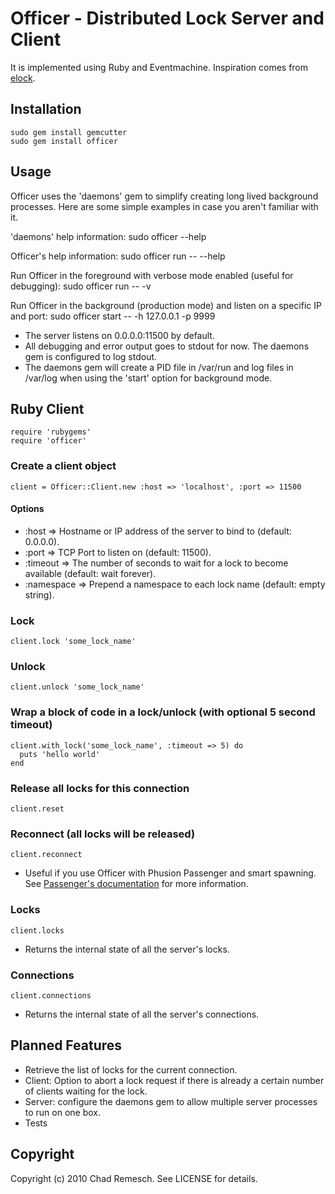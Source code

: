 # Officer - Distributed Lock Server and Client

It is implemented using Ruby and Eventmachine. Inspiration comes from [elock](http://github.com/dustin/elock).

## Installation

    sudo gem install gemcutter
    sudo gem install officer

## Usage

Officer uses the 'daemons' gem to simplify creating long lived background processes.
Here are some simple examples in case you aren't familiar with it.

'daemons' help information:
    sudo officer --help

Officer's help information:
    sudo officer run -- --help

Run Officer in the foreground with verbose mode enabled (useful for debugging):
    sudo officer run -- -v

Run Officer in the background (production mode) and listen on a specific IP and port:
    sudo officer start -- -h 127.0.0.1 -p 9999

- The server listens on 0.0.0.0:11500 by default.
- All debugging and error output goes to stdout for now.  The daemons gem is configured to log stdout.
- The daemons gem will create a PID file in /var/run and log files in /var/log when using the 'start' option for background mode.

## Ruby Client

    require 'rubygems'
    require 'officer'

### Create a client object

    client = Officer::Client.new :host => 'localhost', :port => 11500

#### Options

- :host => Hostname or IP address of the server to bind to (default: 0.0.0.0).
- :port => TCP Port to listen on (default: 11500).
- :timeout => The number of seconds to wait for a lock to become available (default: wait forever).
- :namespace => Prepend a namespace to each lock name (default: empty string).

### Lock

    client.lock 'some_lock_name'

### Unlock

    client.unlock 'some_lock_name'

### Wrap a block of code in a lock/unlock (with optional 5 second timeout)

    client.with_lock('some_lock_name', :timeout => 5) do
      puts 'hello world'
    end

### Release all locks for this connection

    client.reset

### Reconnect (all locks will be released)

    client.reconnect

- Useful if you use Officer with Phusion Passenger and smart spawning.  See [Passenger's documentation](http://www.modrails.com/documentation/Users%20guide%20Apache.html#_smart_spawning_gotcha_1_unintential_file_descriptor_sharing) for more information.

### Locks

    client.locks

- Returns the internal state of all the server's locks.

### Connections

    client.connections

- Returns the internal state of all the server's connections.

## Planned Features

- Retrieve the list of locks for the current connection.
- Client: Option to abort a lock request if there is already a certain number of clients waiting for the lock.
- Server: configure the daemons gem to allow multiple server processes to run on one box.
- Tests

## Copyright

Copyright (c) 2010 Chad Remesch. See LICENSE for details.
